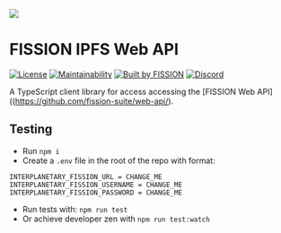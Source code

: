 ![](https://github.com/fission-suite/web-api/raw/master/assets/logo.png?sanitize=true)

# FISSION IPFS Web API

[![License](https://img.shields.io/badge/License-Apache%202.0-blue.svg)](https://github.com/fission-suite/blob/master/LICENSE)
[![Maintainability](https://api.codeclimate.com/v1/badges/2a271d744d14ad487a24/maintainability)](https://codeclimate.com/github/fission-suite/typescript-client/maintainability)
[![Built by FISSION](https://img.shields.io/badge/⌘-Built_by_FISSION-purple.svg)](https://fission.codes)
[![Discord](https://img.shields.io/discord/478735028319158273.svg)](https://discord.gg/zAQBDEq)

A TypeScript client library for access accessing the [FISSION Web API]((https://github.com/fission-suite/web-api/).

## Testing
- Run `npm i`
- Create a `.env` file in the root of the repo with format:
```
INTERPLANETARY_FISSION_URL = CHANGE_ME
INTERPLANETARY_FISSION_USERNAME = CHANGE_ME
INTERPLANETARY_FISSION_PASSWORD = CHANGE_ME
```
- Run tests with: `npm run test`
- Or achieve developer zen with `npm run test:watch`
